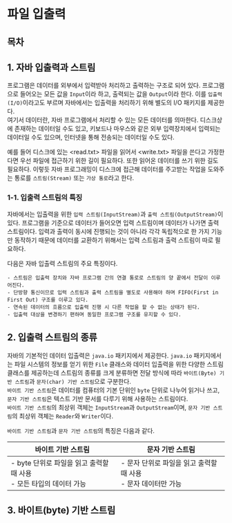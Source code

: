 # 파일 입출력

## 목차

## 1. 자바 입출력과 스트림
프로그램은 데이터를 외부에서 입력받아 처리하고 출력하는 구조로 되어 있다. 프로그램으로 들어오는 모든 값을 `Input`이라 하고, 출력되는 값을 `Output`이라 한다. 이를 `입출력(I/O)`이라고도 부르며 자바에서는 입출력을 처리하기 위해 별도의 I/O 패키지를 제공한다.
<br/>
여기서 데이터란, 자바 프로그램에서 처리할 수 있는 모든 데이터를 의마한다. 디스크상에 존재하는 데이터일 수도 있고, 키보드나 마우스와 같은 외부 입력장치에서 입력되는 데이터일 수도 있으며, 인터넷을 통해 전송되는 데이터일 수도 있다.

예를 들어 디스크에 있는 <read.txt> 파일을 읽어서 <write.txt> 파일을 쓴다고 가정한다면 우선 파일에 접근하기 위한 길이 필요하다. 또한 읽어온 데이터를 쓰기 위한 길도 필요하다. 이렇듯 자바 프로그래밍이 디스크에 접근해 데이터를 주고받는 작업을 도와주는 통로를 `스트림(Stream)` 또는 `가상 통로`라고 한다.

### 1-1. 입출력 스트림의 특징
자바에서는 입출력을 위한 `입력 스트림(InputStream)`과 `출력 스트림(OutputStream)`이 있다. 프로그램을 기준으로 데이터가 들어오면 입력 스트림이며 데이터가 나가면 출력 스트림이다. 입력과 출력이 동시에 진행되는 것이 아니라 각각 독립적으로 한 가지 기능만 동작하기 때문에 데이터를 교환하기 위해서는 입력 스트림과 출력 스트림이 따로 필요하다.

다음은 자바 입출력 스트림의 주요 특징이다.
```
- 스트림은 입출력 장치와 자바 프로그램 간의 연결 통로로 스트림의 양 끝에서 전달이 이루어진다.
- 단방향 통신이므로 입력 스트림과 출력 스트림을 별도로 사용해야 하며 FIFO(First in First Out) 구조를 이루고 있다.
- 연속된 데이터의 흐름으로 입출력 진행 시 다른 작업을 할 수 없는 상태가 된다.
- 입출력 대상을 변경하기 편하며 동일한 프로그램 구조를 유지할 수 있다.
```

## 2. 입출력 스트림의 종류
자바의 기본적인 데이터 입출력은 `java.io` 패키지에서 제공한다. `java.io` 패키지에서는 파일 시스템의 정보를 얻기 위한 `File` 클래스와 데이터 입출력을 위한 다양한 스트림 클래스를 제공하는데 스트림의 종류를 크게 분류하면 전달 방식에 따라 `바이트(Byte) 기반 스트림`과 `문자(char) 기반 스트림`으로 구분한다. 
<br/>
`바이트 기반 스트림`은 데이터를 컴퓨터의 기본 단위인 `byte` 단위로 나누어 읽거나 쓰고, `문자 기반 스트림`은 텍스트 기반 문서를 다루기 위해 사용하는 스트림이다.
<br/>
`바이트 기반 스트림`의 최상위 객체는 `InputStream`과 `OutputStream`이며, `문자 기반 스트림`의 최상위 객체는 `Reader`와 `Writer`이다.

`바이트 기반 스트림`과 `문자 기반 스트림`의 특징은 다음과 같다.

|바이트 기반 스트림|문자 기반 스트림|
|-|-|
|- byte 단위로 파일을 읽고 출력할 때 사용<br/>- 모든 타입의 데이터 가능|- 문자 단위로 파일을 읽고 출력할 때 사용<br/>- 문자 데이터만 가능|

##  3. 바이트(byte) 기반 스트림
